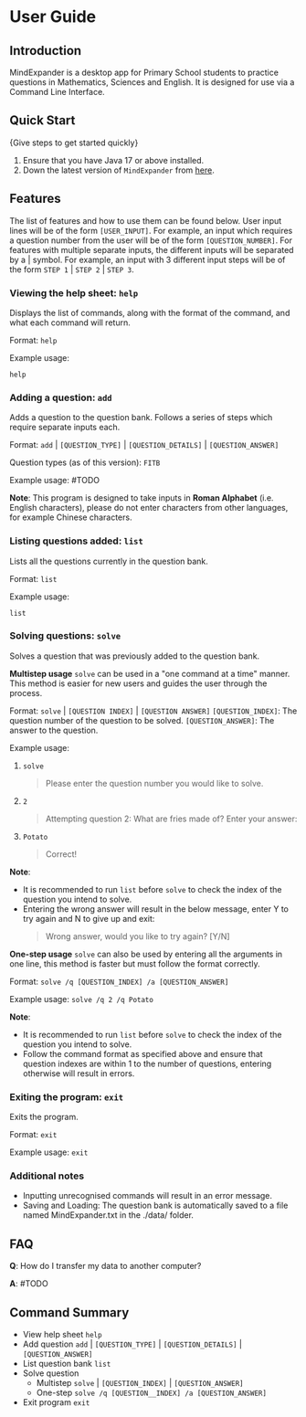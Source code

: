 # User Guide

## Introduction

MindExpander is a desktop app for Primary School students to practice questions in Mathematics, Sciences and English.
It is designed for use via a Command Line Interface.

## Quick Start

{Give steps to get started quickly}

1. Ensure that you have Java 17 or above installed.
2. Down the latest version of `MindExpander` from [here](http://link.to/duke).

## Features
The list of features and how to use them can be found below.
User input lines will be of the form `[USER_INPUT]`.
For example, an input which requires a question number from the user will be of the form `[QUESTION_NUMBER]`.
For features with multiple separate inputs, the different inputs will be separated by a | symbol. For example,
an input with 3 different input steps will be of the form `STEP 1` | `STEP 2` | `STEP 3`.

### Viewing the help sheet: `help`
Displays the list of commands, along with the format of the command, and what each command will return.

Format: `help` 

Example usage: 

`help`

### Adding a question: `add`
Adds a question to the question bank. Follows a series of steps which require separate inputs each.

Format: `add` | `[QUESTION_TYPE]` | `[QUESTION_DETAILS]` | `[QUESTION_ANSWER]`

Question types (as of this version): `FITB`

Example usage: #TODO

**Note**: This program is designed to take inputs in **Roman Alphabet** (i.e. English characters), 
please do not enter characters from other languages, for example Chinese characters.

### Listing questions added: `list`
Lists all the questions currently in the question bank.

Format: `list`

Example usage:

`list`

### Solving questions: `solve`
Solves a question that was previously added to the question bank.

**Multistep usage**
`solve` can be used in a "one command at a time" manner. This method is easier for new users and guides the user
through the process.

Format: `solve` | `[QUESTION INDEX]` | `[QUESTION ANSWER]`
`[QUESTION_INDEX]`: The question number of the question to be solved.
`[QUESTION_ANSWER]`: The answer to the question.

Example usage:
1. `solve`
    > Please enter the question number you would like to solve.
2. `2`
    > Attempting question 2: What are fries made of? Enter your answer:
3. `Potato`
    > Correct!

**Note**:
* It is recommended to run `list` before `solve` to check the index of the question you intend to solve.
* Entering the wrong answer will result in the below message, enter Y to try again and N to give up and exit:
   > Wrong answer, would you like to try again? [Y/N]

**One-step usage**
`solve` can also be used by entering all the arguments in one line, this method is faster but must follow the format
correctly.

Format: `solve /q [QUESTION_INDEX] /a [QUESTION_ANSWER]`

Example usage:
`solve /q 2 /q Potato`

**Note**:
* It is recommended to run `list` before `solve` to check the index of the question you intend to solve.
* Follow the command format as specified above and ensure that question indexes are within 1 to the number of questions,
entering otherwise will result in errors.

### Exiting the program: `exit`
Exits the program.

Format: `exit`

Example usage: `exit`

### Additional notes
* Inputting unrecognised commands will result in an error message.
* Saving and Loading: The question bank is automatically saved to a file named MindExpander.txt in the ./data/ folder. 
## FAQ

**Q**: How do I transfer my data to another computer? 

**A**: #TODO

## Command Summary

* View help sheet `help`
* Add question `add` | `[QUESTION_TYPE]` | `[QUESTION_DETAILS]` | `[QUESTION_ANSWER]`
* List question bank `list`
* Solve question
  * Multistep `solve` | `[QUESTION_INDEX]` | `[QUESTION_ANSWER]`
  * One-step `solve /q [QUESTION__INDEX] /a [QUESTION_ANSWER]`
* Exit program `exit`
